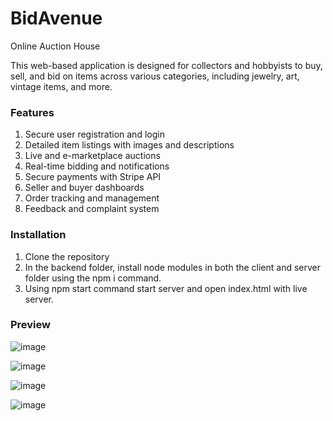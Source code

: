 # BidAvenue
Online Auction House

This web-based application is designed for collectors and hobbyists to buy, sell, and bid on items across various categories, including jewelry, art, vintage items, and more.

### Features
1. Secure user registration and login
2. Detailed item listings with images and descriptions
3. Live and e-marketplace auctions
4. Real-time bidding and notifications
5. Secure payments with Stripe API
6. Seller and buyer dashboards
7. Order tracking and management
8. Feedback and complaint system

### Installation
1. Clone the repository
2. In the backend folder, install node modules in both the client and server folder using the npm i command.
3. Using npm start command start server and open index.html with live server.

### Preview
![image](https://github.com/AnanyaJindal1145/BidAvenue/assets/118926116/b87c695d-0d9e-426d-b469-b6109edf950a)

![image](https://github.com/AnanyaJindal1145/BidAvenue/assets/118926116/ff93bea6-4c52-4437-b14e-535f6198d91e)

![image](https://github.com/AnanyaJindal1145/BidAvenue/assets/118926116/d04c96db-36ac-4389-be3e-58b965d73f79)

![image](https://github.com/AnanyaJindal1145/BidAvenue/assets/118926116/7c7511fa-e8b0-4a67-ac46-6c2474171761)

